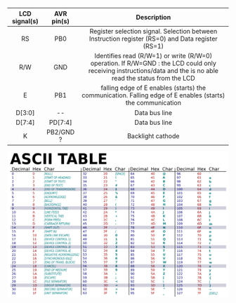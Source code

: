 | **LCD signal(s)** | **AVR pin(s)** | **Description** |
   | :-: | :-: | :-: |
   | RS | PB0  | Register selection signal. Selection between Instruction register (RS=0) and Data register (RS=1) |
   | R/W | GND | Identifies read (R/W=1) or write (R/W=0) operation. If R/W=GND : the LCD could only receiving instructions/data and the is no able read the status from the LCD |
   | E | PB1  | falling edge of E enables (starts) the communication. Falling edge of E enables (starts) the communication |
   | D[3:0] | -- | Data bus line |
   | D[7:4] | PD[7:4]  | Data bus line |
   | K | PB2/GND ?  | Backlight cathode |


   ![Picture of ASCII table](https://raw.githubusercontent.com/Rayou01/digitals-electronics-2/main/PlatformIO/Projects/lab4-lcd/test/Pre-Lab/ASCII-Table.png)